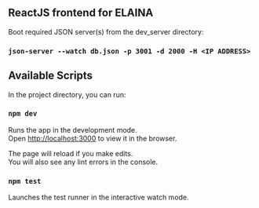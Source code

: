 ## ReactJS frontend for ELAINA


Boot required JSON server(s) from the dev_server directory:

### `json-server --watch db.json -p 3001 -d 2000 -H <IP ADDRESS>`


## Available Scripts

In the project directory, you can run:

### `npm dev`

Runs the app in the development mode.<br />
Open [http://localhost:3000](http://localhost:3000) to view it in the browser.

The page will reload if you make edits.<br />
You will also see any lint errors in the console.

### `npm test`

Launches the test runner in the interactive watch mode.<br />

